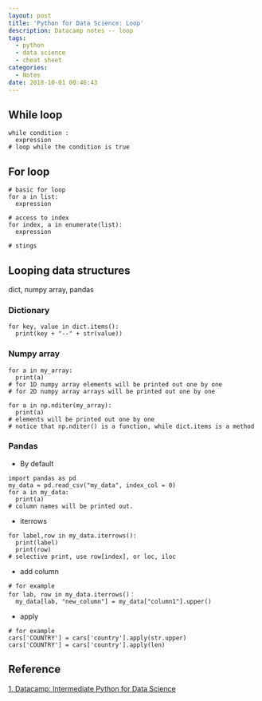 ```yaml
---
layout: post
title: 'Python for Data Science: Loop'
description: Datacamp notes -- loop
tags:
  - python
  - data science
  - cheat sheet
categories:
  - Notes
date: 2018-10-01 00:46:43
---
```


## While loop
```
while condition :
  expression
# loop while the condition is true
```
## For loop

```
# basic for loop
for a in list:
  expression

# access to index
for index, a in enumerate(list):
  expression

# stings
```

## Looping data structures
dict, numpy array, pandas

### Dictionary

```
for key, value in dict.items():
  print(key + "--" + str(value))
```

### Numpy array

```
for a in my_array:
  print(a)
# for 1D numpy array elements will be printed out one by one
# for 2D numpy array arrays will be printed out one by one

for a in np.nditer(my_array):
  print(a)
# elements will be printed out one by one
# notice that np.nditer() is a function, while dict.items is a method
```

### Pandas
- By default

```
import pandas as pd
my_data = pd.read_csv("my_data", index_col = 0)
for a in my_data:
  print(a)
# column names will be printed out.
```

- iterrows

```
for label,row in my_data.iterrows():
  print(label)
  print(row)
# selective print, use row[index], or loc, iloc
```

- add column
```
# for example
for lab, row in my_data.iterrows()：
  my_data[lab, "new_column"] = my_data["column1"].upper()
```
- apply
```
# for example
cars['COUNTRY'] = cars['country'].apply(str.upper)
cars['COUNTRY'] = cars['country'].apply(len)
```

## Reference
[1. Datacamp: Intermediate Python for Data Science][1]

[1]: https://www.datacamp.com/courses/intermediate-python-for-data-science
